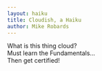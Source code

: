 ```yaml
---
layout: haiku
title: Cloudish, a Haiku
author: Mike Robards
---
```


What is this thing cloud?<br>
Must learn the Fundamentals...<br>
Then get certified!<br>